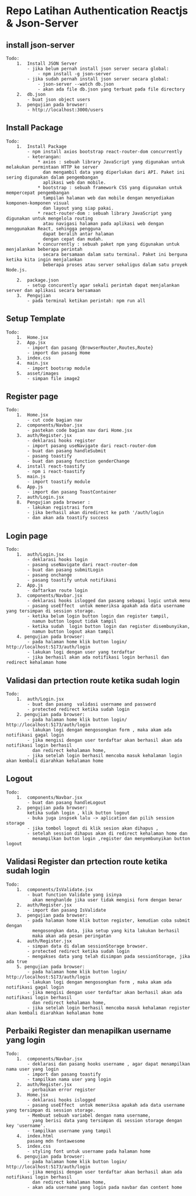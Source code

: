 # Repo Latihan Authentication Reactjs & Json-Server

## install json-server

    Todo:
        1.  Install JSON Server
            - jika belum pernah install json server secara global:
                - npm install -g json-server
            - jika sudah pernah install json server secara global:
                - json-server --watch db.json
                - akan ada file db.json yang terbuat pada file directory
        2.  db.json
            - buat json object users
        3.  pengujian pada browser:
            - http://localhost:3000/users

## Install Package

    Todo:
        1.  Install Package
            - npm install axios bootstrap react-router-dom concurrently
            - keterangan:
                * axios : sebuah library JavaScript yang digunakan untuk melakukan permintaan HTTP ke server
                  dan mengambil data yang diperlukan dari API. Paket ini sering digunakan dalam pengembangan
                  aplikasi web dan mobile.
                * bootstrap : sebuah framework CSS yang digunakan untuk mempercepat pengembangan
                  tampilan halaman web dan mobile dengan menyediakan komponen-komponen visual
                  dan layout yang siap pakai.
                * react-router-dom : sebuah library JavaScript yang digunakan untuk mengelola routing
                  atau navigasi halaman pada aplikasi web dengan menggunakan React, sehingga pengguna
                  dapat beralih antar halaman
                  dengan cepat dan mudah.
                * concurrently : sebuah paket npm yang digunakan untuk menjalankan beberapa perintah
                  secara bersamaan dalam satu terminal. Paket ini berguna ketika kita ingin menjalankan
                  beberapa proses atau server sekaligus dalam satu proyek Node.js.

        2.  package.json
            - setup concurently agar sekali perintah dapat menjalankan server dan aplikasi secara bersamaan
        3.  Pengujian
            - pada terminal ketikan perintah: npm run all

## Setup Template

    Todo:
        1.  Home.jsx
        2.  App.jsx
            - import dan pasang {BrowserRouter,Routes,Route}
            - import dan pasang Home
        3.  index.css
        4.  main.jsx
            - import bootsrap module
        5.  asset/images
            - simpan file image2

## Register page

    Todo:
        1.  Home.jsx
            - cut code bagian nav
        2.  components/Navbar.jsx
            - pastekan code bagian nav dari Home.jsx
        3.  auth/Register.jsx
            - deklarasi hooks register
            - import pasang useNavigate dari react-router-dom
            - buat dan pasang handleSubmit
            - pasang toastify
            - buat dan pasang function genderChange
        4.  install react-toastify
            - npm i react-toastify
        5.  main.js
            - import toastify module
        6.  App.js
            - import dan pasang ToastContainer
        7.  auth/Login.jsx
        8.  Pengujian pada browser :
            - lakukan registrasi form
            - jika berhasil akan diredirect ke path '/auth/login
            - dan akan ada toastify success

## Login page

    Todo:
        1.  auth/Login.jsx
            - deklarasi hooks login
            - pasang useNavigate dari react-router-dom
            - buat dan pasang submitLogin
            - pasang onchange
            - pasang toastify untuk notifikasi
        2.  App.js
            - daftarkan route login
        3.  components/Navbar.jsx
            - deklarasi hooks islogged dan pasang sebagai logic untuk menu
            - pasang useEffect  untuk memeriksa apakah ada data username yang tersimpan di session storage.
            - ketika belum login button login dan register tampil,
              namun button logout tidak tampil
            - ketika sudah  login button login dan register disembunyikan,
              namun button logout akan tampil
        4. pengujian pada browser:
            - pada halaman home klik button login/ http://localhost:5173/auth/login
            - lakukan logi dengan user yang terdaftar
            - jika berhasil akan ada notifikasi login berhasil dan redirect kehalaman home

## Validasi dan prtection route ketika sudah login

    Todo:
        1.  auth/Login.jsx
            - buat dan pasang  validasi username and password
            - protected redirect ketika sudah login
        2. pengujian pada browser:
            - pada halaman home klik button login/ http://localhost:5173/auth/login
            - lakukan logi dengan mengosongkan form , maka akam ada notifikasi gagal login
            - jika mengisi dengan user terdaftar akan berhasil akan ada notifikasi login berhasil
              dan redirect kehalaman home,
            - jika setelah login berhasil mencoba masuk kehalaman login akan kembali diarahkan kehalaman home

## Logout

    Todo:
        1.  components/Navbar.jsx
            - buat dan pasang handleLogout
        2.  pengujian pada browser:
            ketika sudah login , klik button logout
            - buka juga inspsek lalu -> aplication dan pilih session storage
            - jika tombol logout di klik sesion akan dihapus ,
            - setelah session dihapus akan di redirect kehalaman home dan
              menampilkan button login ,register dan menyembunyikan button logout

## Validasi Register dan prtection route ketika sudah login

    Todo:
        1.  components/IsValidate.jsx
            - buat function Validate yang isinya
              akan menghanlde jika user tidak mengisi form dengan benar
        2.  auth/Register.jsx
            - import dan pasang IsValidate
        3.  pengujian pada browser:
            - pada halaman home klik button register, kemudian coba submit dengan
              mengosongkan data, jika setup yang kita lakukan berhasil
              maka akan ada pesan peringatan
        4.  auth/Register.jsx
            - simpan data di dalam sessionStorage browser.
            - protected redirect ketika sudah login
            - mengakses data yang telah disimpan pada sessionStorage, jika ada true
        5. pengujian pada browser:
            - pada halaman home klik button login/ http://localhost:5173/auth/login
            - lakukan logi dengan mengosongkan form , maka akam ada notifikasi gagal login
            - jika mengisi dengan user terdaftar akan berhasil akan ada notifikasi login berhasil
              dan redirect kehalaman home,
            - jika setelah login berhasil mencoba masuk kehalaman register akan kembali diarahkan kehalaman home

## Perbaiki Register dan menapilkan username yang login

    Todo:
        1.  components/Navbar.jsx
            - deklarasi dan pasang hooks username , agar dapat menampilkan nama user yang login
            - import dan pasang toastify
            - tampilkan nama user yang login
        2.  auth/Register.jsx
            - perbaikan error register
        3.  Home.jsx
            - deklarasi hooks islogged
            - pasang useEffect  untuk memeriksa apakah ada data username yang tersimpan di session storage.
            - Membuat sebuah variabel dengan nama username,
              yang berisi data yang tersimpan di session storage dengan key 'username'.
            - tampilkan username yang tampil
        4.  index.html
            pasang mdn fontawesome
        5.  index.css
            - styling font untuk username pada halaman home
        6. pengujian pada browser:
            - pada halaman home klik button login/ http://localhost:5173/auth/login
            - jika mengisi dengan user terdaftar akan berhasil akan ada notifikasi login berhasil
              dan redirect kehalaman home,
            - akan ada username yang login pada navbar dan content home
